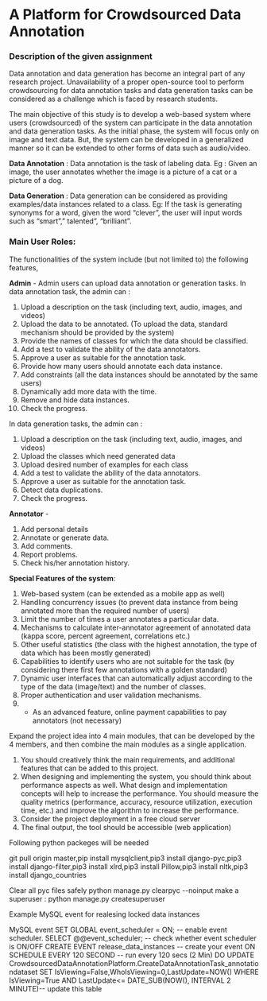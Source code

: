 # A Platform for Crowdsourced Data Annotation 

<h3>Description of the given assignment</h3>

Data annotation and data generation has become an integral part of any research project. Unavailability of a proper open-source tool to perform crowdsourcing for data annotation tasks and data generation tasks can be considered as a challenge which is faced by research students.

The main objective of this study is to develop a web-based system where users (crowdsourced) of the system can participate in the data annotation and data generation tasks. As the initial phase, the system will focus only on image and text data. But, the system can be developed in a generalized manner so it can be extended to other forms of data such as audio/video.

<b>Data Annotation</b> : Data annotation is the task of labeling data.
		Eg : Given an image, the user annotates whether the image is a picture of a cat or a picture of a dog.

<b>Data Generation</b> : Data generation can be considered as providing examples/data instances related to a class.
		Eg: If the task is generating synonyms for a word, given the word “clever”, the user will input words such as “smart”,” talented”, “brilliant”.


<h3>Main User Roles:</h3>

The functionalities of the system include (but not limited to) the following features,

<b>Admin</b> - Admin users can upload data annotation or generation tasks. 
In data annotation task, the admin can :
1.	Upload a description on the task (including text, audio, images, and videos)
2.	Upload the data to be annotated. (To upload the data, standard mechanism should be provided by the system)
3.	Provide the names of classes for which the data should be classified.
4.	Add a test to validate the ability of the data annotators.
5.	Approve a user as suitable for the annotation task.
6.	Provide how many users should annotate each data instance.
7.	Add constraints (all the data instances should be annotated by the same users)
8.	Dynamically add more data with the time.
9.	Remove and hide data instances.
10.	Check the progress.

In data generation tasks, the admin can :
1.	Upload a description on the task (including text, audio, images, and videos)
2.	Upload the classes which need generated data
3.	Upload desired number of examples for each class
4.	Add a test to validate the ability of the data annotators.
5.	Approve a user as suitable for the annotation task.
6.	Detect data duplications.
7.	Check the progress.


<b>Annotator</b> -
1.	Add personal details
2.	Annotate or generate data.
3.	Add comments.
4.	Report problems.
5.	Check his/her annotation history.

<b>Special Features of the system</b>:
1.	Web-based system (can be extended as a mobile app as well)
2.	Handling concurrency issues (to prevent data instance from being annotated more than the required number of users)
3.	Limit the number of times a user annotates a particular data.
4.	Mechanisms to calculate inter-annotator agreement of annotated data (kappa score, percent agreement, correlations etc.)
5.	Other useful statistics (the class with the highest annotation, the type of data which has been mostly generated)
6.	Capabilities to identify users who are not suitable for the task (by considering there first few annotations with a golden standard)
7.	Dynamic user interfaces that can automatically adjust according to the type of the data (image/text) and the number of classes.
8.	Proper authentication and user validation mechanisms.
9.	* As an advanced feature, online payment capabilities to pay annotators (not necessary)


Expand the project idea into 4 main modules, that can be developed by the 4 members, and then combine the main modules as a single application.

1.	You should creatively think the main requirements, and additional features that can be added to this project. 
2.	When designing and implementing the system, you should think about performance aspects as well. What design and implementation concepts will help to increase the performance. You should measure the quality metrics (performance, accuracy, resource utilization, execution time, etc.) and improve the algorithm to increase the performance.
3.	Consider the project deployment in a free cloud server 
4.	The final output, the tool should be accessible (web application)




Following python packeges will be needed

git pull origin master,pip install mysqlclient,pip3 install django-pyc,pip3 install django-filter,pip3 install xlrd,pip3 install Pillow,pip3 install nltk,pip3 install django_countries

Clear all pyc files safely
python manage.py clearpyc --noinput
make a superuser : python manage.py createsuperuser

Example MySQL event for realesing locked data instances

MySQL event
SET GLOBAL event_scheduler = ON; -- enable event scheduler.
SELECT @@event_scheduler;  -- check whether event scheduler is ON/OFF
CREATE EVENT release_data_instances  -- create your event
    ON SCHEDULE
      EVERY 120 SECOND  -- run every 120 secs (2 Min)
    DO
      UPDATE CrowdsourcedDataAnnotationPlatform.CreateDataAnnotationTask_annotationdataset SET IsViewing=False,WhoIsViewing=0,LastUpdate=NOW() WHERE IsViewing=True AND LastUpdate<= DATE_SUB(NOW(), INTERVAL 2 MINUTE)-- update this table
